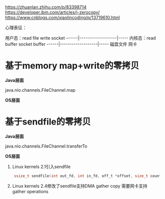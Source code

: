
https://zhuanlan.zhihu.com/p/83398714
https://developer.ibm.com/articles/j-zerocopy/
https://www.cnblogs.com/xiaolincoding/p/13719610.html


心理表征：

用户态：read file       write socket
------|-------------------|-----
内核态：read buffer     socket buffer
------|-------------------|-----
    磁盘文件              网卡



# 基于memory map+write的零拷贝
**Java层面**

java.nio.channels.FileChannel.map

**OS层面**


# 基于sendfile的零拷贝

**Java层面**

java.nio.channels.FileChannel.transferTo

**OS层面**

1) Linux kernels 2.1引入sendfile
```c
    ssize_t sendfile(int out_fd, int in_fd, off_t *offset, size_t count);
```

2) Linux kernels 2.4修改了sendfile支持DMA gather copy
需要网卡支持gather operations



